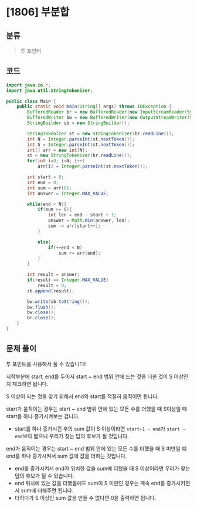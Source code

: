 # [1806] 부분합

## 분류
> 투 포인터

## 코드
```java
import java.io.*;
import java.util.StringTokenizer;

public class Main {
    public static void main(String[] args) throws IOException {
        BufferedReader br = new BufferedReader(new InputStreamReader(System.in));
        BufferedWriter bw = new BufferedWriter(new OutputStreamWriter(System.out));
        StringBuilder sb = new StringBuilder();

        StringTokenizer st = new StringTokenizer(br.readLine());
        int N = Integer.parseInt(st.nextToken());
        int S = Integer.parseInt(st.nextToken());
        int[] arr = new int[N];
        st = new StringTokenizer(br.readLine());
        for(int i=0; i<N; i++)
            arr[i] = Integer.parseInt(st.nextToken());

        int start = 0;
        int end = 0;
        int sum = arr[0];
        int answer = Integer.MAX_VALUE;

        while(end < N){
            if(sum >= S){
                int len = end - start + 1;
                answer = Math.min(answer, len);
                sum -= arr[start++];
            }

            else{
                if(++end < N)
                    sum += arr[end];
            }
        }

        int result = answer;
        if(result == Integer.MAX_VALUE)
            result = 0;
        sb.append(result);

        bw.write(sb.toString());
        bw.flush();
        bw.close();
        br.close();
    }
}
```

## 문제 풀이
투 포인트를 사용해서 풀 수 있습니다!

시작부분에 start, end를 두어서 start ~ end 범위 안에 드는 것을 더한 것이 S 이상인지 체크하면 됩니다.

S 이상이 되는 것을 찾기 위해서 end와 start를 적절히 움직이면 됩니다.

start가 움직이는 경우는 start ~ end 범위 안에 있는 모든 수를 더했을 때 S이상일 때 start를 하나 증가시켜보는 겁니다.
   - start를 하나 증가시킨 후의 sum 값이 S 이상이라면 `start+1 ~ end`가 `start ~ end`보다 짧으니 우리가 찾는 답의 후보가 될 것입니다.
   
end가 움직이는 경우는 start ~ end 범위 안에 있는 모든 수를 더했을 때 S 미만일 떄 end를 하나 증가시켜서 sum 값에 값을 더하는 것입니다.
   - end를 증가시켜서 end가 위치한 값을 sum에 더했을 때 S 이상이라면 우리가 찾는 답의 후보가 될 수 있습니다.
   - end 위치에 있는 값을 더했음에도 sum이 S 미만인 경우는 계속 end를 증가시키면서 sum에 더해주면 됩니다.
   - 더하다가 S 이상인 sum 값을 만들 수 없다면 0을 출력하면 됩니다.